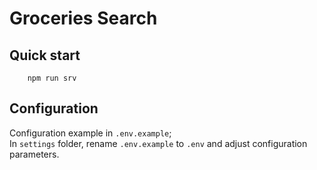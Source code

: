 # Groceries Search

## Quick start

```shell
    npm run srv
```

## Configuration

Configuration example in `.env.example`;  
In `settings` folder, rename `.env.example` to `.env` and adjust configuration parameters.
